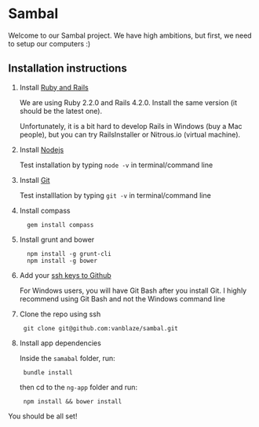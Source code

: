 Sambal
============

Welcome to our Sambal project. We have high ambitions, but first, we need to setup our computers :)

Installation instructions
----------------------------

1. Install [Ruby and Rails](https://railsapps.github.io/installing-rails.html)

   We are using Ruby 2.2.0 and Rails 4.2.0. Install the same version (it should be the latest one).

   Unfortunately, it is a bit hard to develop Rails in Windows (buy a Mac people), but you can try RailsInstaller or Nitrous.io (virtual machine).

2. Install [Nodejs](http://nodejs.org/)

   Test installation by typing `node -v` in terminal/command line

3. Install [Git](http://git-scm.com/)

   Test installlation by typing `git -v` in terminal/command line

4. Install compass

         gem install compass

5. Install grunt and bower

         npm install -g grunt-cli
         npm install -g bower

6. Add your [ssh keys to Github](https://help.github.com/articles/generating-ssh-keys/#platform-windows) 

   For Windows users, you will have Git Bash after you install Git. I highly recommend using Git Bash and not the Windows command line

7. Clone the repo using ssh

        git clone git@github.com:vanblaze/sambal.git

8. Install app dependencies

   Inside the `samabal` folder, run:

        bundle install

   then cd to the `ng-app` folder and run:

        npm install && bower install
        
You should be all set!
